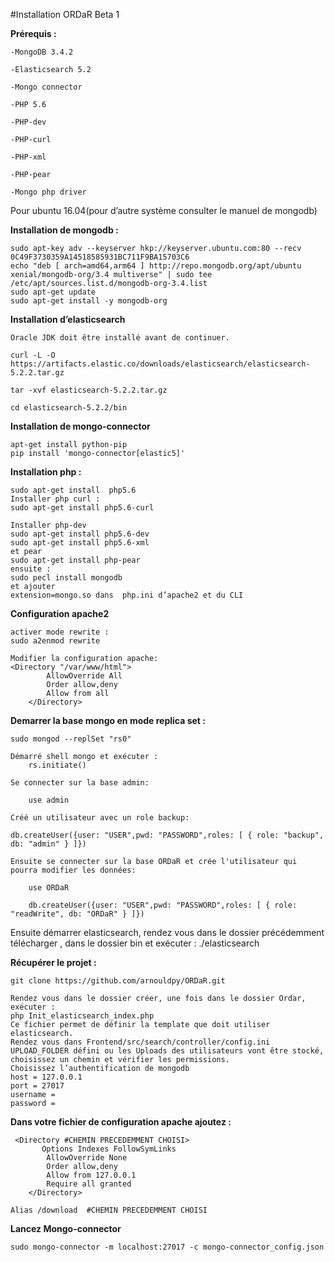 

#Installation ORDaR Beta 1



**Prérequis :**

    -MongoDB 3.4.2

    -Elasticsearch 5.2

    -Mongo connector 

    -PHP 5.6

    -PHP-dev

    -PHP-curl

    -PHP-xml

    -PHP-pear

    -Mongo php driver


Pour ubuntu 16.04(pour d’autre système consulter le manuel de mongodb)

**Installation de mongodb :**

    sudo apt-key adv --keyserver hkp://keyserver.ubuntu.com:80 --recv 0C49F3730359A14518585931BC711F9BA15703C6
    echo "deb [ arch=amd64,arm64 ] http://repo.mongodb.org/apt/ubuntu xenial/mongodb-org/3.4 multiverse" | sudo tee /etc/apt/sources.list.d/mongodb-org-3.4.list
    sudo apt-get update
    sudo apt-get install -y mongodb-org



**Installation d’elasticsearch**

    Oracle JDK doit être installé avant de continuer.

    curl -L -O https://artifacts.elastic.co/downloads/elasticsearch/elasticsearch-5.2.2.tar.gz

    tar -xvf elasticsearch-5.2.2.tar.gz

    cd elasticsearch-5.2.2/bin


**Installation de mongo-connector**

    apt-get install python-pip
    pip install 'mongo-connector[elastic5]'

**Installation php :**

    sudo apt-get install  php5.6
    Installer php curl :
    sudo apt-get install php5.6-curl

    Installer php-dev
    sudo apt-get install php5.6-dev
    sudo apt-get install php5.6-xml
    et pear
    sudo apt-get install php-pear
    ensuite :
    sudo pecl install mongodb
    et ajouter 
    extension=mongo.so dans  php.ini d’apache2 et du CLI

**Configuration apache2**

    activer mode rewrite :
    sudo a2enmod rewrite

    Modifier la configuration apache:
    <Directory "/var/www/html">
            AllowOverride All
            Order allow,deny
            Allow from all
        </Directory>

**Demarrer la base mongo en mode replica set :**
    
    sudo mongod --replSet "rs0"

    Démarré shell mongo et exécuter :
        rs.initiate()

    Se connecter sur la base admin:

        use admin

    Créé un utilisateur avec un role backup:

    db.createUser({user: "USER",pwd: "PASSWORD",roles: [ { role: "backup", db: "admin" } ]})

    Ensuite se connecter sur la base ORDaR et crée l'utilisateur qui pourra modifier les données:

        use ORDaR

        db.createUser({user: "USER",pwd: "PASSWORD",roles: [ { role: "readWrite", db: "ORDaR" } ]})

Ensuite démarrer elasticsearch,
rendez vous dans le dossier précédemment télécharger , dans le dossier bin et exécuter :
./elasticsearch

**Récupérer le projet :**

    git clone https://github.com/arnouldpy/ORDaR.git

    Rendez vous dans le dossier créer, une fois dans le dossier Ordar, exécuter :
    php Init_elasticsearch_index.php 
    Ce fichier permet de définir la template que doit utiliser elasticsearch.
    Rendez vous dans Frontend/src/search/controller/config.ini
    UPLOAD_FOLDER défini ou les Uploads des utilisateurs vont être stocké, 
    choisissez un chemin et vérifier les permissions.
    Choisissez l’authentification de mongodb 
    host = 127.0.0.1
    port = 27017
    username =
    password =

**Dans votre fichier de configuration apache ajoutez :**

     <Directory #CHEMIN PRECEDEMMENT CHOISI>
           Options Indexes FollowSymLinks
            AllowOverride None
            Order allow,deny
            Allow from 127.0.0.1
            Require all granted
        </Directory>

    Alias /download  #CHEMIN PRECEDEMMENT CHOISI

**Lancez Mongo-connector**

    sudo mongo-connector -m localhost:27017 -c mongo-connector_config.json  


